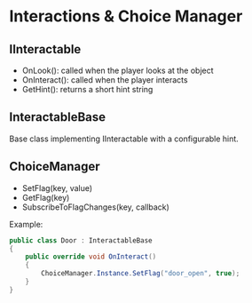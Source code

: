 # Interactions & Choice Manager

## IInteractable
- OnLook(): called when the player looks at the object
- OnInteract(): called when the player interacts
- GetHint(): returns a short hint string

## InteractableBase
Base class implementing IInteractable with a configurable hint.

## ChoiceManager
- SetFlag(key, value)
- GetFlag<T>(key)
- SubscribeToFlagChanges(key, callback)

Example:
```csharp
public class Door : InteractableBase
{
    public override void OnInteract()
    {
        ChoiceManager.Instance.SetFlag("door_open", true);
    }
}
```
